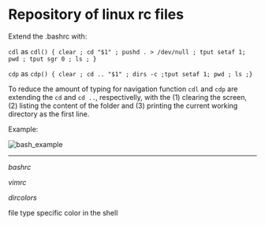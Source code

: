 # Repository of linux rc files

Extend the .bashrc with:

`cdl` as `cdl() { clear ; cd "$1" ; pushd . > /dev/null ; tput setaf 1; pwd ; tput sgr 0 ; ls ; }`

`cdp` as `cdp() { clear ; cd .. "$1" ; dirs -c ;tput setaf 1; pwd ; ls ;}`

To reduce the amount of typing for navigation
function `cdl` and `cdp` are extending the `cd` and `cd ..`, respectivelly,
with the (1) clearing the screen, (2) listing the content of the folder and (3)
printing the current working directory as the first line.  

Example:

![bash_example](https://raw.github.com/bkocis/linux_rc-s/master/bash_prompt.gif)

---

*bashrc*


*vimrc*


*dircolors*

file type specific color in the shell

 


